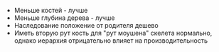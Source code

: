 - Меньше костей - лучше
- Меньше глубина дерева - лучше
- Наследование положение от родителя дешево
- Иметь вторую рут кость для "рут моушена" скелета нормально, однако иерархия отрицательно влияет на производительность
